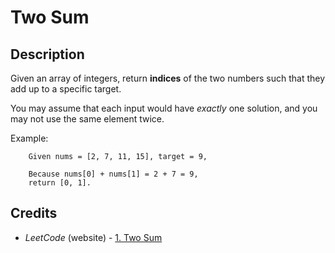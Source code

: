 # Two Sum

## Description

Given an array of integers, return **indices** of the two numbers such that they add up to a specific target.

You may assume that each input would have _exactly_ one solution, and you may not use the same element twice.

Example:

        Given nums = [2, 7, 11, 15], target = 9,

        Because nums[0] + nums[1] = 2 + 7 = 9,
        return [0, 1].

## Credits

- _LeetCode_ (website) - [1. Two Sum](https://leetcode.com/problems/two-sum/)
